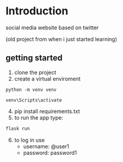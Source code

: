 # Introduction

social media website based on twitter

(old project from when i just started learning)

## getting started

1. clone the project
2. create a virtual enviroment
  ```
  python -m venv venv
  ```
  ```
  venv\Scripts\activate
  ```
4. pip install requirements.txt
5. to run the app type:
```bash
flask run
```
6. to log in use
   - username: @user1
   - password: password1
    
